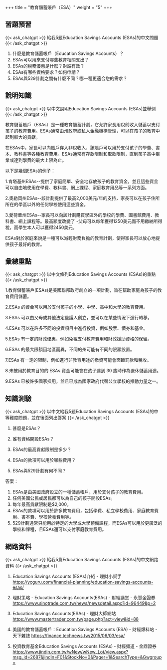 +++
title = "教育儲蓄賬戶（ESA）"
weight = "5"
+++
## 習題預習
{{< ask_chatgpt >}}
給我5題Education Savings Accounts (ESAs)的中文問題
{{< /ask_chatgpt >}}



1. 什麼是教育儲蓄帳戶（Education Savings Accounts）？
2. ESAs可以用來支付哪些教育相關支出？
3. ESAs的稅務優惠是什麼？對誰有效？
4. ESAs有哪些資格要求？如何申請？
5. ESAs與529計劃之間有什麼不同？哪一種更適合您的需求？   

## 說明知識
{{< ask_chatgpt >}}
以中文說明Education Savings Accounts (ESAs)並舉例
{{< /ask_chatgpt >}}



教育儲蓄賬戶（ESAs）是一種教育儲蓄計劃，它允許家長用稅前收入儲蓄以支付孩子的教育費用。ESAs通常由州政府或私人金融機構管理，可以在孩子的教育中起到較大的貢獻。

在ESAs中，家長可以向賬戶存入非稅收入，該賬戶可以用於支付孩子的學費、書本、教科書等各種教育費用。ESAs通常有存款限制和取款限制，直到孩子高中畢業或達到學費的最大上限為止。

以下是幾個ESAs的例子：

1.肯塔基州ESAs--提供了家庭簡單、安全地存放孩子的教育資金，並且這些資金可以自由地使用在學費、教科書、網上課程、家庭教育用品等一系列方面。

2.奧勒岡州ESAs--該計劃提供了最高2,000美元/年的支持，家長可以在孩子住所所在的學區以外的任何學校使用這些資金。

3.愛荷華州ESAs--家長可以向該計劃購買學區外的學校的學費、圖書館費用、教科書、網上課程等。最高額度改變了 -父母可以每年獲得1250美元而不用繳納所得稅，而學生本人可以獲得2450美元。

ESAs對於家庭來說是一種可以減輕財務負擔的教育計劃，使得家長可以放心地提供孩子最好的教育。   

## 彙總重點
{{< ask_chatgpt >}}
以中文條列Education Savings Accounts (ESAs)的重點
{{< /ask_chatgpt >}}



1.教育儲蓄賬戶(ESAs)是美國聯邦政府創立的一項計劃，旨在幫助家庭為孩子的教育費用儲蓄。

2.ESAs 的資金可以用於支付孩子的小學、中學、高中和大學的教育費用。

3.ESAs 可以由父母或其他法定監護人創立，並可以在某些情況下進行轉移。

4.ESAs 可以在許多不同的投資項目中進行投資，例如股票、債券和基金。

5.ESAs 有一定的財政優惠，例如免稅支付教育費用和財政援助資格的保留。

6.ESAs 的最大限額因地區而異，不同的州可能有不同的限額設置。

7.ESAs 有一定的限制，例如進行非教育用途的撤資可能會面臨罰款和稅收。

8.未被用於教育目的的 ESAs 資金可能會在孩子達到 30 歲時作為退休儲蓄用途。

9.ESAs 已被許多國家採用，並且已成為國家政府代替公立學校的推動力量之一。   

## 知識測驗
{{< ask_chatgpt >}}
以中文給我5題Education Savings Accounts (ESAs)的中等難度問題，並在後面列出答案
{{< /ask_chatgpt >}}



1. 甚麼是ESAs？

2. 誰有資格開設ESAs？

3. ESAs的最高貢獻限制是多少？

4. ESAs的款項可以用於哪些費用？

5. ESAs與529計劃有何不同？

答案：

1. ESAs是由美國政府設立的一種儲蓄帳戶，用於支付孩子的教育費用。
2. 任何美國公民或居民都可以為自己的孩子開設ESAs。
3. 每年最高貢獻限制是$2,000。
4. ESAs的款項可以用於許多教育費用，包括學費、私立學校費用、家庭教育費用、書本費、學校營養費用等。
5. 529計劃通常只能用於特定的大學或大學預備課程，而ESAs可以用於更廣泛的學校和課程，且ESAs還可以支付家庭教育費用。   

## 網路資料
{{< ask_chatgpt >}}
給我5篇Education Savings Accounts (ESAs)的中文網路資料
{{< /ask_chatgpt >}}



1. Education Savings Accounts (ESAs)介紹 - 理財小幫手
https://ycguru.com/financial-planning/education-savings-accounts-esas/

2. 理財策略 - Education Savings Accounts(ESAs)  -  財經講堂 - 永豐金證券
https://www.sinotrade.com.tw/news/newsdetail.aspx?id=96449&p=2

3. Education Savings Accounts(ESAs) - 理財大師網站
https://www.mastertrader.com.tw/page.php?act=view&id=88

4. 美國的教育儲蓄帳戶：Education Savings Accounts (ESA) - 財經爆料站 - 天下雜誌
https://finance.technews.tw/2015/06/03/esa/

5. 投資教育基金Education Savings Accounts (ESAs) - 財經頻道 - 金鼎證券
https://www.jindin.com.tw/wNew/wNew_Lot/view.aspx?msg_id=2687&jindin=F01&StockNo=0&Pager=1&SearchType=&Gwgroup=   

